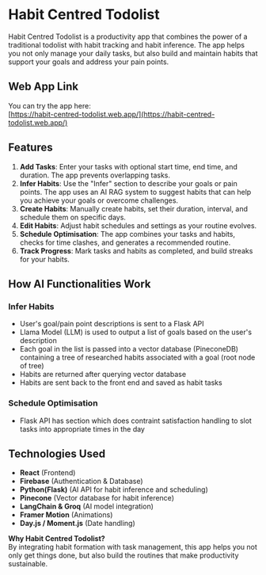# Habit Centred Todolist

Habit Centred Todolist is a productivity app that combines the power of a traditional todolist with habit tracking and habit inference. The app helps you not only manage your daily tasks, but also build and maintain habits that support your goals and address your pain points.

## Web App Link

You can try the app here:  
[https://habit-centred-todolist.web.app/](https://habit-centred-todolist.web.app/)

## Features

1. **Add Tasks**: Enter your tasks with optional start time, end time, and duration. The app prevents overlapping tasks.
2. **Infer Habits**: Use the "Infer" section to describe your goals or pain points. The app uses an AI RAG system to suggest habits that can help you achieve your goals or overcome challenges.
3. **Create Habits**: Manually create habits, set their duration, interval, and schedule them on specific days.
4. **Edit Habits**: Adjust habit schedules and settings as your routine evolves.
5. **Schedule Optimisation**: The app combines your tasks and habits, checks for time clashes, and generates a recommended routine.
6. **Track Progress**: Mark tasks and habits as completed, and build streaks for your habits.

## How AI Functionalities Work

### Infer Habits
- User's goal/pain point descriptions is sent to a Flask API
- Llama Model (LLM) is used to output a list of goals based on the user's description
- Each goal in the list is passed into a vector database (PineconeDB) containing a tree of researched habits associated with a goal (root node of tree)
- Habits are returned after querying vector database
- Habits are sent back to the front end and saved as habit tasks

### Schedule Optimisation
- Flask API has section which does contraint satisfaction handling to slot tasks into appropriate times in the day

## Technologies Used

- **React** (Frontend)
- **Firebase** (Authentication & Database)
- **Python(Flask)** (AI API for habit inference and scheduling)
- **Pinecone** (Vector database for habit inference)
- **LangChain & Groq** (AI model integration)
- **Framer Motion** (Animations)
- **Day.js / Moment.js** (Date handling)

**Why Habit Centred Todolist?**  
By integrating habit formation with task management, this app helps you not only get things done, but also build the routines that make productivity sustainable.
